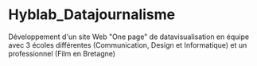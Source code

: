 # Hyblab_Datajournalisme
Développement d'un site Web "One page" de datavisualisation en équipe avec 3 écoles différentes (Communication, Design et Informatique) et un professionnel (Film en Bretagne) 
